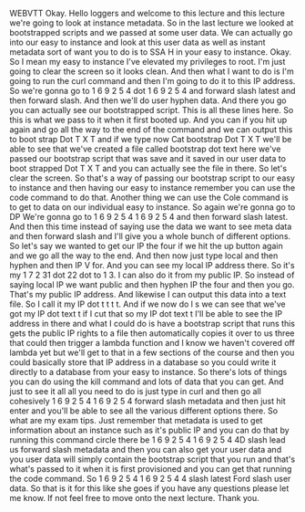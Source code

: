  
 WEBVTT 
 Okay. 
 Hello loggers and welcome to this lecture and this lecture we're going to look at instance metadata. 
 So in the last lecture we looked at bootstrapped scripts and we passed at some user data. 
 We can actually go into our easy to instance and look at this user data as well as instant metadata 
 sort of want you to do is to SSA H in your easy to instance. 
 Okay. 
 So I mean my easy to instance I've elevated my privileges to root. 
 I'm just going to clear the screen so it looks clean. 
 And then what I want to do is I'm going to run the curl command and then I'm going to do it to this 
 IP address. 
 So we're gonna go to 1 6 9 2 5 4 dot 1 6 9 2 5 4 and forward slash latest and then forward slash. 
 And then we'll do user hyphen data. 
 And there you go you can actually see our bootstrapped script. 
 This is all these lines here. 
 So this is what we pass to it when it first booted up. 
 And you can if you hit up again and go all the way to the end of the command and we can output this 
 to boot strap Dot T X T and if we type now Cat bootstrap Dot T X T we'll be able to see that we've created 
 a file called bootstrap dot text here we've passed our bootstrap script that was save and it saved in 
 our user data to boot strapped Dot T X T and you can actually see the file in there. 
 So let's clear the screen. 
 So that's a way of passing our bootstrap script to our easy to instance and then having our easy to 
 instance remember you can use the code command to do that. 
 Another thing we can use the Cole command is to get to data on our individual easy to instance. 
 So again we're gonna go to DP We're gonna go to 1 6 9 2 5 4 1 6 9 2 5 4 and then forward slash latest. 
 And then this time instead of saying use the data we want to see meta data and then forward slash and 
 I'll give you a whole bunch of different options. 
 So let's say we wanted to get our IP the four if we hit the up button again and we go all the way to 
 the end. 
 And then now just type local and then hyphen and then IP V for. 
 And you can see my local IP address there. 
 So it's my 1 7 2 31 dot 22 dot to 1 3. 
 I can also do it from my public IP. 
 So instead of saying local IP we want public and then hyphen IP the four and then you go. 
 That's my public IP address. 
 And likewise I can output this data into a text file. 
 So I call it my IP dot t t t t. 
 And if we now do l s we can see that we've got my IP dot text t if I cut that so my IP dot text t I'll 
 be able to see the IP address in there and what I could do is have a bootstrap script that runs this 
 gets the public IP rights to a file then automatically copies it over to us three that could then trigger 
 a lambda function and I know we haven't covered off lambda yet but we'll get to that in a few sections 
 of the course and then you could basically store that IP address in a database so you could write it 
 directly to a database from your easy to instance. 
 So there's lots of things you can do using the kill command and lots of data that you can get. 
 And just to see it all all you need to do is just type in curl and then go all cohesively 1 6 9 2 5 
 4 1 6 9 2 5 4 forward slash metadata and then just hit enter and you'll be able to see all the various 
 different options there. 
 So what are my exam tips. 
 Just remember that metadata is used to get information about an instance such as it's public IP and 
 you can do that by running this command circle there be 1 6 9 2 5 4 1 6 9 2 5 4 4D slash lead us forward 
 slash metadata and then you can also get your user data and you user data will simply contain the bootstrap 
 script that you run and that's what's passed to it when it is first provisioned and you can get that 
 running the code command. 
 So 1 6 9 2 5 4 1 6 9 2 5 4 4 slash latest Ford slash user data. 
 So that is it for this like she goes if you have any questions please let me know. 
 If not feel free to move onto the next lecture. 
 Thank you.